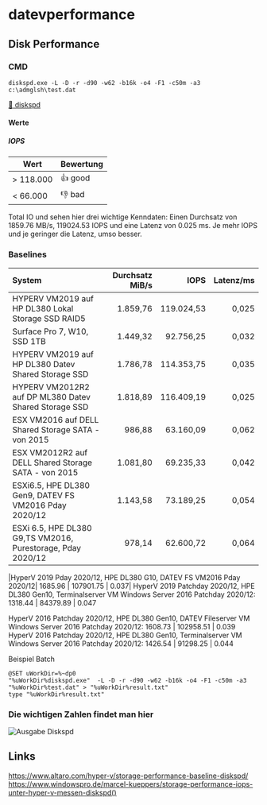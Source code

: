 # datevperformance

## Disk Performance

### CMD

```Batch
diskspd.exe -L -D -r -d90 -w62 -b16k -o4 -F1 -c50m -a3 c:\admglsh\test.dat
```
[:floppy_disk: diskspd](https://github.com/microsoft/diskspd)

#### Werte 
##### IOPS

| Wert     | Bewertung |
|----------|-----------|
|> 118.000 |:+1: good  |
|< 66.000  |:-1: bad   |

Total IO und sehen hier drei wichtige Kenndaten: 
Einen Durchsatz von 1859.76 MB/s, 
119024.53 IOPS und eine 
Latenz von 0.025 ms. 
Je mehr IOPS und je geringer die Latenz, umso besser.

### Baselines
| System                                                    | Durchsatz MiB/s |    IOPS    |  Latenz/ms  |
|:----------------------------------------------------------|----------------:|-----------:|------------:|
|HYPERV VM2019 auf HP DL380 Lokal Storage SSD RAID5         |   1.859,76      | 119.024,53 |       0,025 |
|Surface Pro 7, W10, SSD 1TB                                |        1.449,32 |  92.756,25 |       0,032 |
|HYPERV VM2019 auf HP DL380 Datev Shared Storage SSD        |    1.786,78     | 114.353,75 |    0,035    |
|HYPERV VM2012R2 auf DP ML380 Datev Shared Storage SSD      |    1.818,89     | 116.409,19 |    0,025    |
|ESX VM2016 auf DELL Shared Storage SATA - von 2015         |    986,88       |  63.160,09 |    0,062    |
|ESX VM2012R2 auf DELL Shared Storage SATA - von 2015       |    1.081,80     |  69.235,33 |    0,042    |
|ESXi6.5, HPE DL380 Gen9, DATEV FS VM2016 Pday 2020/12      | 1.143,58        | 73.189,25  | 0,054       |
|ESXi 6.5, HPE DL380 G9,TS VM2016, Purestorage, Pday 2020/12| 978,14          | 62.600,72  | 0,064       |

|HyperV 2019 Pday 2020/12, HPE DL380 G10, DATEV FS VM2016 Pday 2020/12| 1685.96 |  107901.75 | 0.037|
HyperV 2019 Patchday 2020/12, HPE DL380 Gen10, Terminalserver VM Windows Server 2016 Patchday 2020/12: 1318.44 | 84379.89 | 0.047

HyperV 2016 Patchday 2020/12, HPE DL380 Gen10, DATEV Fileserver VM Windows Server 2016 Patchday 2020/12: 1608.73 |  102958.51 | 0.039
HyperV 2016 Patchday 2020/12, HPE DL380 Gen10, Terminalserver VM Windows Server 2016 Patchday 2020/12: 1426.54 | 91298.25 | 0.044




Beispiel Batch
```Batch
@SET uWorkDir=%~dp0
"%uWorkDir%diskspd.exe"  -L -D -r -d90 -w62 -b16k -o4 -F1 -c50m -a3 "%uWorkDir%test.dat" > "%uWorkDir%result.txt"
type "%uWorkDir%result.txt"
```
### Die wichtigen Zahlen findet man hier

![Ausgabe Diskspd](https://github.com/glshnu/datevperformance/blob/main/diskspd_result.png)



## Links
https://www.altaro.com/hyper-v/storage-performance-baseline-diskspd/  
https://www.windowspro.de/marcel-kueppers/storage-performance-iops-unter-hyper-v-messen-diskspd()
